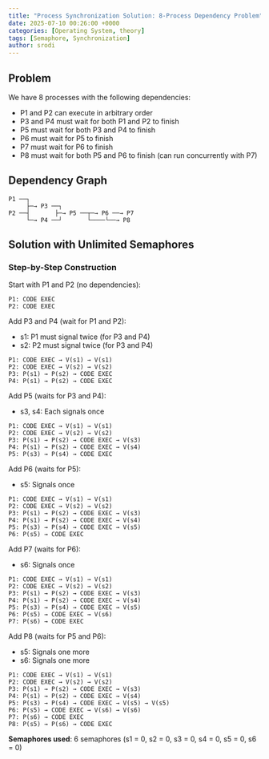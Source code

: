 ```yaml
---
title: "Process Synchronization Solution: 8-Process Dependency Problem"
date: 2025-07-10 00:26:00 +0000
categories: [Operating System, theory]
tags: [Semaphore, Synchronization]
author: srodi
---
```

## Problem

We have 8 processes with the following dependencies:
- P1 and P2 can execute in arbitrary order
- P3 and P4 must wait for both P1 and P2 to finish
- P5 must wait for both P3 and P4 to finish
- P6 must wait for P5 to finish
- P7 must wait for P6 to finish
- P8 must wait for both P5 and P6 to finish (can run concurrently with P7)

## Dependency Graph
```
P1 ──┐
     ├─→ P3 ──┐
P2 ──┤       ├─→ P5 ──┬─→ P6 ──→ P7
     └─→ P4 ──┘       └────└──→ P8
```

## Solution with Unlimited Semaphores

### Step-by-Step Construction

Start with P1 and P2 (no dependencies):
```
P1: CODE EXEC
P2: CODE EXEC
```

Add P3 and P4 (wait for P1 and P2):
- s1: P1 must signal twice (for P3 and P4)
- s2: P2 must signal twice (for P3 and P4)

```
P1: CODE EXEC → V(s1) → V(s1)
P2: CODE EXEC → V(s2) → V(s2)
P3: P(s1) → P(s2) → CODE EXEC
P4: P(s1) → P(s2) → CODE EXEC
```

Add P5 (waits for P3 and P4):
- s3, s4: Each signals once
```
P1: CODE EXEC → V(s1) → V(s1)
P2: CODE EXEC → V(s2) → V(s2)
P3: P(s1) → P(s2) → CODE EXEC → V(s3)
P4: P(s1) → P(s2) → CODE EXEC → V(s4)
P5: P(s3) → P(s4) → CODE EXEC
```

Add P6 (waits for P5):
- s5: Signals once
```
P1: CODE EXEC → V(s1) → V(s1)
P2: CODE EXEC → V(s2) → V(s2)
P3: P(s1) → P(s2) → CODE EXEC → V(s3)
P4: P(s1) → P(s2) → CODE EXEC → V(s4)
P5: P(s3) → P(s4) → CODE EXEC → V(s5)
P6: P(s5) → CODE EXEC
```

Add P7 (waits for P6):
- s6: Signals once
```
P1: CODE EXEC → V(s1) → V(s1)
P2: CODE EXEC → V(s2) → V(s2)
P3: P(s1) → P(s2) → CODE EXEC → V(s3)
P4: P(s1) → P(s2) → CODE EXEC → V(s4)
P5: P(s3) → P(s4) → CODE EXEC → V(s5)
P6: P(s5) → CODE EXEC → V(s6)
P7: P(s6) → CODE EXEC
```

Add P8 (waits for P5 and P6):
- s5: Signals one more
- s6: Signals one more

```
P1: CODE EXEC → V(s1) → V(s1)
P2: CODE EXEC → V(s2) → V(s2)
P3: P(s1) → P(s2) → CODE EXEC → V(s3)
P4: P(s1) → P(s2) → CODE EXEC → V(s4)
P5: P(s3) → P(s4) → CODE EXEC → V(s5) → V(s5) 
P6: P(s5) → CODE EXEC → V(s6) → V(s6)
P7: P(s6) → CODE EXEC
P8: P(s5) → P(s6) → CODE EXEC
```
**Semaphores used**: 6 semaphores (s1 = 0, s2 = 0, s3 = 0, s4 = 0, s5 = 0, s6 = 0)
